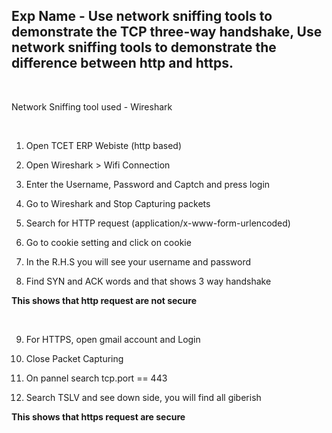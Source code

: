 ## Exp Name - Use network sniffing tools to demonstrate the TCP three-way handshake, Use network sniffing tools to demonstrate the difference between http and https.

<br>

Network Sniffing tool used - Wireshark

<br>

1. Open TCET ERP Webiste (http based)

2. Open Wireshark > Wifi Connection

3. Enter the Username, Password and Captch and press login

4. Go to Wireshark and Stop Capturing packets

5. Search for HTTP request (application/x-www-form-urlencoded)

6. Go to cookie setting and click on cookie

7. In the R.H.S you will see your username and password 

8. Find SYN and ACK words and that shows 3 way handshake 

__This shows that http request are not secure__

<br>

9. For HTTPS, open gmail account and Login

10. Close Packet Capturing 

11. On pannel search tcp.port == 443 

12. Search TSLV and see down side, you will find all giberish 

__This shows that https request are secure__